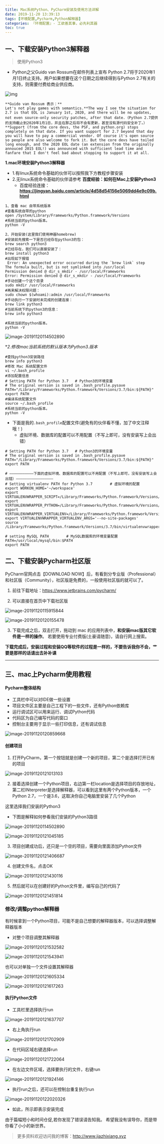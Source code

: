 ```yaml
---
title: Mac系统Python、PyCharm安装及使用方法详解
date: 2019-11-20 13:39:13
tags: [环境配置,Pycharm,Python解释器]
categories: 『环境配置』- 工欲善其事，必先利其器
toc: true
---
```


## 一、下载安装Python3解释器

> 使用Python3

- Python之父Guido van Rossum在邮件列表上宣布 Python 2.7将于2020年1月1日终止支持。用户如果想要在这个日期之后继续得到与Python 2.7有关的支持，则需要付费给商业供应商。

![img](../assets/data/Mac系统Python、PyCharm安装及使用方法详解/image-20191120150636393.png)
<!-- more -->
```
**Guido van Rossum 表示：**
Let's not play games with semantics.**The way I see the situation for 2.7 is that EOL is January 1st, 2020, and there will be no updates, not even source-only security patches, after that date.（Python 2.7提供的支持截止到2020年1月1日，并且在那之后将不会有更新，甚至没有源代码安全补丁。）**Support (from the core devs, the PSF, and python.org) stops completely on that date. If you want support for 2.7 beyond that day you will have to pay a commercial vendor. Of course it's open source so people are also welcome to fork it. But the core devs have toiled long enough, and the 2020 EOL date (an extension from the originally annouced 2015 EOL!) was announced with sufficient lead time and fanfare that I don't feel bad about stopping to support it at all.
```

**1.mac环境安装Python3解释器**

- 1.有linux系统命令基础的伙伴可以按照我下方教程步骤安装
- 2.无linux系统命令基础的伙伴请参考  **百度经验：如何在Mac上安装Python3**
  - 百度经验连接：**<https://jingyan.baidu.com/article/4d58d54156e5069dd4e9c09b.html>**

```
1、查看 mac 自带系统版本
#查看系统自带的python
open /System/Library/Frameworks/Python.framework/Versions
#系统当前的python版本。
python -V

2、开始安装(这里我们使用神器homebrew)
#安装前先搜索一下是否已经存在python3的包：
brew search python3
#已经存在，我们可以直接安装了：
brew install python3
#出现如下报错
 Error: An unexpected error occurred during the `brew link` step
The formula built, but is not symlinked into /usr/local
Permission denied @ dir_s_mkdir - /usr/local/Frameworks
Error: Permission denied @ dir_s_mkdir - /usr/local/Frameworks
#手动创建一个这个目录
sudo mkdir /usr/local/Frameworks
#再来解决权限问题：
sudo chown $(whoami):admin /usr/local/Frameworks
#手动执行一下安装时未完成的创建连接：
brew link python3
#当前系统下的python3的信息：
brew info python3

#系统当前的python版本。
python -V
```

![image-20191120114502890](../assets/data/Mac系统Python、PyCharm安装及使用方法详解/image-20191120114502890.png)

**2.修改mac当前系统的默认版本为Python3.*版本**

```
#查找python3安装路径
brew info python3
#修改 Mac 系统配置文件
vi ~/.bash_profile
#添加配置信息 
# Setting PATH for Python 3.7   # Python3的环境变量
# The original version is saved in .bash_profile.pysave
PATH="/Library/Frameworks/Python.framework/Versions/3.7/bin:${PATH}"
export PATH
#编译系统配置文件
source ~/.bash_profile
#系统当前的python版本。
python -V
```

- 下面是我的`.bash_profile`配置文件(避免有的伙伴看不懂，加了中文注释哦！)
  - 虚拟环境、数据库的配置可以不用配置（不写上即可，没有安装写上会出错）

```
# Setting PATH for Python 3.7   # Python3的环境变量
# The original version is saved in .bash_profile.pysave
PATH="/Library/Frameworks/Python.framework/Versions/3.7/bin:${PATH}"
export PATH

# ———————————下面的虚拟环境、数据库的配置可以不用配置（不写上即可，没有安装写上会出错）—————————————————
# Setting virtualenv PATH for Python 3.7		# 虚拟环境的配置
export WORKON_HOME='~/workspace'
export VIRTUALENVWRAPPER_SCRIPT=/Library/Frameworks/Python.framework/Versions/3.7/bin/virtualenvwrapper.sh
export VIRTUALENVWRAPPER_PYTHON=/Library/Frameworks/Python.framework/Versions/3.7/bin/python3
export VIRTUALENVWRAPPER_VIRTUALENV=/Library/Frameworks/Python.framework/Versions/3.7/bin/virtualenv
export VIRTUALENVWRAPPER_VIRTUALENV_ARGS='--no-site-packages'
source /Library/Frameworks/Python.framework/Versions/3.7/bin/virtualenvwrapper.sh

# setting MySQL PATH		# MySQL数据库的环境变量配置
PATH=/usr/local/mysql/bin:$PATH
export PATH
```



## 二、下载安装Pycharm社区版

PyCharm官网点击【DOWNLOAD NOW】后，有看到分专业版（Professional）和社区版（Community），社区版是免费的，一般使用社区版的就可以了。

1. 前往下载地址：<https://www.jetbrains.com/pycharm/>

2. 可以直接在首页中下载社区版

![image-20191120115915844](../assets/data/Mac系统Python、PyCharm安装及使用方法详解/image-20191120115915844.png)

![image-20191120120155478](../assets/data/Mac系统Python、PyCharm安装及使用方法详解/image-20191120120155478.png)

3. 下载完成之后，双击打开，拖动到 mac 的应用列表中，**和安装mac版其它软件是一样的操作**。
   若要使用专业付费版(土豪请随意)，请自行网上搜索。

**下载完成后，安装过程和安装QQ等软件的过程是一样的，不要告诉我你不会，艹要是那样的话请出去补补课**

------

## 三、mac上Pycharm使用教程

#### Pycharm整体结构

- 工具栏中可以对IDE做一些设置
- 项目文件区主要是自己工程下的一些文件，还有Python依赖库
- 运行调试区可以用来运行、调试Python代码
- 代码区为自己编写代码的窗口
- 控制台主要用于显示一些打印信息，还有调试信息

![image-20191120120859668](../assets/data/Mac系统Python、PyCharm安装及使用方法详解/image-20191120120859668.png)

#### 创建项目

1. 打开PyCharm，第一个按钮就是创建一个新的项目，第二个是选择打开已有的项目

![image-20191120121013103](../assets/data/Mac系统Python、PyCharm安装及使用方法详解/image-20191120121013103.png)

2. 接着选择创建一个Python项目，右边第一栏location是选择项目的存放地址，第二栏INterpreter是选择解释器，可以看到这里有两个Python版本，一个Python 2.7，一个是3.6，这取决你自己电脑里安装了几个Python

这里选择我们安装的Python3

- 下图是解释如何参看我们安装的Python3路径

![image-20191120114502890](../assets/data/Mac系统Python、PyCharm安装及使用方法详解/image-20191120114502890.png)

![image-20191120121045185](../assets/data/Mac系统Python、PyCharm安装及使用方法详解/image-20191120121045185.png)

3. 项目创建成功后，还只是一个空的项目，需要向里面添加Python文件

![image-20191120121406687](../assets/data/Mac系统Python、PyCharm安装及使用方法详解/image-20191120121406687.png)

4. 创建文件名，点击OK

![image-20191120121430116](../assets/data/Mac系统Python、PyCharm安装及使用方法详解/image-20191120121430116.png)

5. 然后就可以在创建好的Python文件里，编写自己的代码了

![image-20191120121451814](../assets/data/Mac系统Python、PyCharm安装及使用方法详解/image-20191120121451814.png)

### 修改/调整python解释器

有时候拿到一个Python项目，可能不是自己想要的解释器版本，可以选择调整解释器版本

- 对整个项目调整其解释器

![image-20191120121532582](../assets/data/Mac系统Python、PyCharm安装及使用方法详解/image-20191120121532582.png)

![image-20191120121543941](../assets/data/Mac系统Python、PyCharm安装及使用方法详解/image-20191120121543941.png)

也可以对单独一个文件设置其解释器

![image-20191120121605334](../assets/data/Mac系统Python、PyCharm安装及使用方法详解/image-20191120121605334.png)

![image-20191120121617263](../assets/data/Mac系统Python、PyCharm安装及使用方法详解/image-20191120121617263.png)

#### 执行Python文件

- 工具栏里选择执行run

![image-20191120121637707](../assets/data/Mac系统Python、PyCharm安装及使用方法详解/image-20191120121637707.png)

- 右上角执行run

![image-20191120121702909](../assets/data/Mac系统Python、PyCharm安装及使用方法详解/image-20191120121702909.png)

- 在代码区域右键选择run

![image-20191120121722064](../assets/data/Mac系统Python、PyCharm安装及使用方法详解/image-20191120121722064.png)

- 在左边文件区域，选择要执行的文件，右键run

![image-20191120121924146](../assets/data/Mac系统Python、PyCharm安装及使用方法详解/image-20191120121924146.png)

- 执行run之后，还可以在控制台重复执行run

![image-20191120122020326](../assets/data/Mac系统Python、PyCharm安装及使用方法详解/image-20191120122020326.png)


- 如此，所示即表示安装完成


由于篇幅短小和时间仓促,若你发现了错误请告知我。
希望我没有误导你，而是带你看了小小的新世界。

> 更多资料欢迎访问我的博客：http://www.jiazhixiang.xyz
